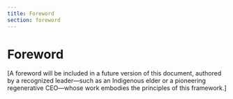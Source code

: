 ```yaml
---
title: Foreword
section: foreword
---
```

# Foreword

[A foreword will be included in a future version of this document, authored by a recognized leader—such as an Indigenous elder or a pioneering regenerative CEO—whose work embodies the principles of this framework.]
